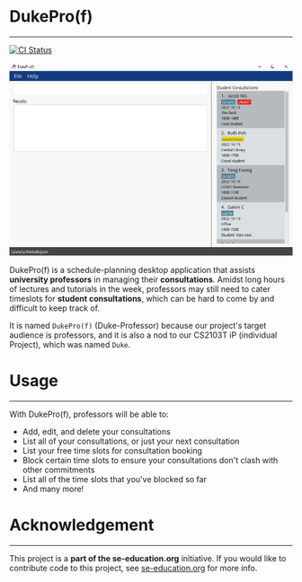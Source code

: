 # DukePro(f)

<hr />

[![CI Status](https://github.com/AY2122S1-CS2103T-T11-4/tp/workflows/Java%20CI/badge.svg)](https://github.com/AY2122S1-CS2103T-T11-4/tp/actions)

![Ui](docs/images/Ui.png)

DukePro(f) is a schedule-planning desktop application that assists **university professors** in managing 
their **consultations**. Amidst long hours of lectures and tutorials in the week, professors may still 
need to cater timeslots for **student consultations**, which can be hard to come by and difficult to keep 
track of. 

It is named `DukePro(f)` (Duke-Professor) because our project's target audience is professors, and it is also a nod 
to our CS2103T iP (individual Project), which was named `Duke`.

# Usage

<hr />

With DukePro(f), professors will be able to:

* Add, edit, and delete your consultations
* List all of your consultations, or just your next consultation
* List your free time slots for consultation booking
* Block certain time slots to ensure your consultations don't clash with other commitments
* List all of the time slots that you've blocked so far
* And many more!

# Acknowledgement

<hr />

This project is a **part of the se-education.org** initiative. If you would like to contribute code to this project, see [se-education.org](https://se-education.org#https://se-education.org/#contributing) for more info.
